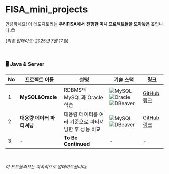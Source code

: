 # FISA_mini_projects
안녕하세요!
이 레포지토리는 **우리FISA에서 진행한 미니 프로젝트들을 모아놓은 곳**입니다.😊
  
(_최종 업데이트: 2025년 7월 17일_)

<!-- ![기초 프로젝트 타임라인]() -->
<br>

### 🖥️ Java & Server

| No  | 프로젝트 이름    | 설명            | 기술 스택                     | 링크     |
| --- | ---------------- | --------------- | ------------------------------ | -------- |
| 1   | **MySQL&Oracle** | RDBMS의 MySQL과 Oracle 학습 | ![MySQL](https://img.shields.io/badge/MySQL-4479A1?style=flat-square&logo=mysql&logoColor=white) ![Oracle](https://img.shields.io/badge/Oracle-4AC0DA?style=flat-square&logo=oracle&logoColor=white) ![DBeaver](https://img.shields.io/badge/DBeaver-4A9ADA?style=flat-square&logo=dbeaver&logoColor=white)| [GitHub 링크](https://github.com/LeeJoEun-01/FISA_basic_projects/blob/main/RDBMS-SQL/readme.md) |
| 2 | **대용량 데이터 파티셔닝** | 대용량 데이터를 여러 기준으로 파티셔닝한 후 성능 비교 | ![MySQL](https://img.shields.io/badge/MySQL-4479A1?style=flat-square&logo=mysql&logoColor=white) ![DBeaver](https://img.shields.io/badge/DBeaver-4A9ADA?style=flat-square&logo=dbeaver&logoColor=white) | [GitHub 링크](https://github.com/LeeJoEun-01/FISA_mini_projects/blob/main/RDBMS-SQL/PartitionProject.md) |
| 3 | - | **To Be Continued** | - | - |


<br>

_이 포트폴리오는 지속적으로 업데이트됩니다._
